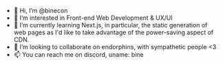 - 👋 Hi, I’m @binecon
- 👀 I’m interested in Front-end Web Development & UX/UI
- 🌱 I’m currently learning Next.js, in particular, the static generation of web pages as I'd like to take advantage of the power-saving aspect of CDN.
- 💞️ I’m looking to collaborate on endorphins, with sympathetic people <3
- 📫 You can reach me on discord, uname: bine

<!---
binecon/binecon is a ✨ special ✨ repository because its `README.md` (this file) appears on your GitHub profile.
You can click the Preview link to take a look at your changes.
--->
